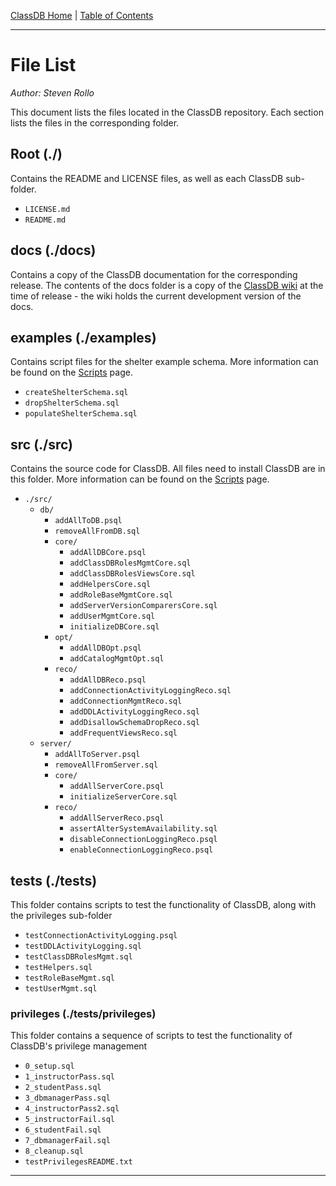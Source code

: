 [ClassDB Home](Home) \| [Table of Contents](Table-of-Contents)

---
# File List

_Author: Steven Rollo_

This document lists the files located in the ClassDB repository. Each section lists the files in the corresponding folder.

## Root (./)
Contains the README and LICENSE files, as well as each ClassDB sub-folder.
- `LICENSE.md`
- `README.md`

## docs (./docs)
Contains a copy of the ClassDB documentation for the corresponding release. The contents of the docs folder is a copy of the [ClassDB wiki](https://github.com/DASSL/ClassDB/wiki) at the time of release - the wiki holds the current development version of the docs.

## examples (./examples)
Contains script files for the shelter example schema. More information can be found on the [Scripts](Scripts) page.
- `createShelterSchema.sql`
- `dropShelterSchema.sql`
- `populateShelterSchema.sql`

## src (./src)
Contains the source code for ClassDB. All files need to install ClassDB are in this folder. More information can be found on the [Scripts](Scripts) page.
- `./src/`
  - `db/`
    - `addAllToDB.psql`
    - `removeAllFromDB.sql`
    - `core/`
      - `addAllDBCore.psql`
      - `addClassDBRolesMgmtCore.sql`
      - `addClassDBRolesViewsCore.sql`
      - `addHelpersCore.sql`
      - `addRoleBaseMgmtCore.sql`
      - `addServerVersionComparersCore.sql`
      - `addUserMgmtCore.sql`
      - `initializeDBCore.sql`
    - `opt/`
      - `addAllDBOpt.psql`
      - `addCatalogMgmtOpt.sql`
    - `reco/`
      - `addAllDBReco.psql`
      - `addConnectionActivityLoggingReco.sql`
      - `addConnectionMgmtReco.sql`
      - `addDDLActivityLoggingReco.sql`
      - `addDisallowSchemaDropReco.sql`
      - `addFrequentViewsReco.sql`
  - `server/`
    - `addAllToServer.psql`
    - `removeAllFromServer.sql`
    - `core/`
      - `addAllServerCore.psql`
      - `initializeServerCore.sql`
    - `reco/`
      - `addAllServerReco.psql`
      - `assertAlterSystemAvailability.sql`
      - `disableConnectionLoggingReco.psql`
      - `enableConnectionLoggingReco.psql`
      
## tests (./tests)
This folder contains scripts to test the functionality of ClassDB, along with the privileges sub-folder
- `testConnectionActivityLogging.psql`
- `testDDLActivityLogging.sql`
- `testClassDBRolesMgmt.sql`
- `testHelpers.sql`
- `testRoleBaseMgmt.sql`
- `testUserMgmt.sql`

### privileges (./tests/privileges)
This folder contains a sequence of scripts to test the functionality of ClassDB's privilege management
- `0_setup.sql`
- `1_instructorPass.sql`
- `2_studentPass.sql`
- `3_dbmanagerPass.sql`
- `4_instructorPass2.sql`
- `5_instructorFail.sql`
- `6_studentFail.sql`
- `7_dbmanagerFail.sql`
- `8_cleanup.sql`
- `testPrivilegesREADME.txt`

---
